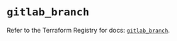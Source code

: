 # `gitlab_branch`

Refer to the Terraform Registry for docs: [`gitlab_branch`](https://registry.terraform.io/providers/gitlabhq/gitlab/18.0.0/docs/resources/branch).
